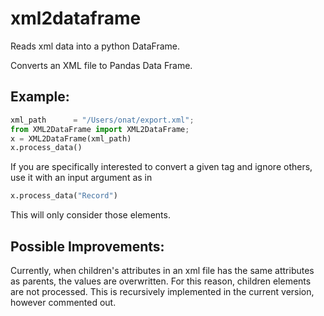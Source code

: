 # xml2dataframe
Reads xml data into a python DataFrame.

Converts an XML file to Pandas Data Frame.

## Example:

```python
xml_path      = "/Users/onat/export.xml";
from XML2DataFrame import XML2DataFrame;
x = XML2DataFrame(xml_path)
x.process_data()
```

If you are specifically interested to convert a given tag and ignore others, use it with an input argument as in
```python
x.process_data("Record")
```
This will only consider those elements.

## Possible Improvements:
Currently, when children's attributes in an xml file has the same attributes as parents, the values are overwritten. For this reason, children elements are not processed. This is recursively implemented in the current version, however commented out.
